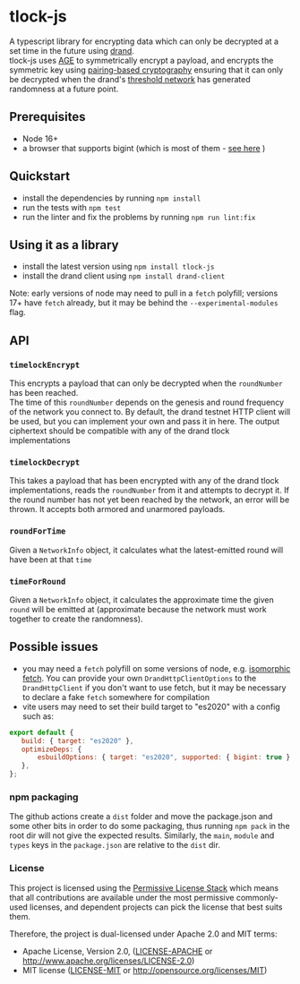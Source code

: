 # tlock-js

A typescript library for encrypting data which can only be decrypted at a set time in the future using [drand](https://drand.love).  
tlock-js uses [AGE](https://age-encryption.org/v1) to symmetrically encrypt a payload, and encrypts the symmetric key using [pairing-based cryptography](https://drand.love/docs/cryptography/#pairing-based-cryptography) ensuring that it can only be decrypted when the drand's [threshold network](https://drand.love/docs/cryptography/#randomness-generation) has generated randomness at a future point.

## Prerequisites
- Node 16+
- a browser that supports bigint (which is most of them - [see here](https://developer.mozilla.org/en-US/docs/Web/JavaScript/Reference/Global_Objects/BigInt) )
 
## Quickstart
- install the dependencies by running `npm install`
- run the tests with `npm test`
- run the linter and fix the problems by running `npm run lint:fix`

## Using it as a library
- install the latest version using `npm install tlock-js`
- install the drand client using `npm install drand-client`

Note: early versions of node may need to pull in a `fetch` polyfill; versions 17+ have `fetch` already, but it may be behind the `--experimental-modules` flag.

## API
### `timelockEncrypt` 
This encrypts a payload that can only be decrypted when the `roundNumber` has been reached.  
The time of this `roundNumber` depends on the genesis and round frequency of the network you connect to.
By default, the drand testnet HTTP client will be used, but you can implement your own and pass it in here.
The output ciphertext should be compatible with any of the drand tlock implementations

### `timelockDecrypt`
This takes a payload that has been encrypted with any of the drand tlock implementations, reads the `roundNumber` from it and attempts to decrypt it.
If the round number has not yet been reached by the network, an error will be thrown.
It accepts both armored and unarmored payloads.

### `roundForTime`
Given a `NetworkInfo` object, it calculates what the latest-emitted round will have been at that `time`

### `timeForRound`
Given a `NetworkInfo` object, it calculates the approximate time the given `round` will be emitted at (approximate because the network must work together to create the randomness).

## Possible issues
- you may need a `fetch` polyfill on some versions of node, e.g. [isomorphic fetch](https://www.npmjs.com/package/isomorphic-fetch).  You can provide your own `DrandHttpClientOptions` to the `DrandHttpClient` if you don't want to use fetch, but it may be necessary to declare a fake `fetch` somewhere for compilation
- vite users may need to set their build target to "es2020" with a config such as:
 ```javascript
export default {
    build: { target: "es2020" },
    optimizeDeps: {
        esbuildOptions: { target: "es2020", supported: { bigint: true } },
    },
};
```

### npm packaging
The github actions create a `dist` folder and move the package.json and some other bits in order to do some packaging, thus running `npm pack` in the root dir will not give the expected results. Similarly, the `main`, `module` and `types` keys in the `package.json` are relative to the `dist` dir.


### License

This project is licensed using the [Permissive License Stack](https://protocol.ai/blog/announcing-the-permissive-license-stack/) which means that all contributions are available under the most permissive commonly-used licenses, and dependent projects can pick the license that best suits them.

Therefore, the project is dual-licensed under Apache 2.0 and MIT terms:

- Apache License, Version 2.0, ([LICENSE-APACHE](https://github.com/drand/timevault/blob/master/LICENSE-APACHE) or http://www.apache.org/licenses/LICENSE-2.0)
- MIT license ([LICENSE-MIT](https://github.com/drand/timevault/blob/master/LICENSE-MIT) or http://opensource.org/licenses/MIT)